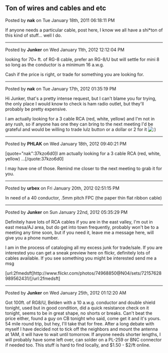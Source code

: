 ## Ton of wires and cables and etc
Posted by **nak** on Tue January 18th, 2011 06:18:11 PM

If anyone needs a particular cable, post here, I know we all have a shi*ton of this kind of stuff... well I do.

--------------------------------------------------------------------------------

Posted by **Junker** on Wed January 11th, 2012 12:12:04 PM

looking for 70+ ft. of RG-8 cable, prefer an RG-8/U but will settle for mini 8 so long as the conductor is a minimum 16 a.w.g. 

Cash if the price is right, or trade for something you are looking for.

--------------------------------------------------------------------------------

Posted by **nak** on Tue January 17th, 2012 01:35:19 PM

Hi Junker, that's a pretty intense request, but I can't blame you for trying, the only place I would know to check is ham radio outlet, but they'll probably be pretty expensive.

I am actually looking for a 3 cable RCA (red, white, yellow) and I'm not in any rush, so if anyone has one they can bring to the next meeting I'd be grateful and would be willing to trade lulz button or a dollar or 2 for it <!-- s:) --><img src="{SMILIES_PATH}/icon_e_smile.gif" alt=":)" title="Smile" /><!-- s:) -->

--------------------------------------------------------------------------------

Posted by **PHLAK** on Wed January 18th, 2012 09:40:21 PM

[quote=&quot;nak&quot;:37kzo6d0]I am actually looking for a 3 cable RCA (red, white, yellow) ...[/quote:37kzo6d0]

I may have one of those.  Remind me closer to the next meeting to grab it for you.

--------------------------------------------------------------------------------

Posted by **urbex** on Fri January 20th, 2012 02:51:15 PM

In need of a 40 conductor, .5mm pitch FPC (the paper thin flat ribbon cable)

--------------------------------------------------------------------------------

Posted by **Junker** on Sun January 22nd, 2012 05:35:29 PM

Definitely have lots of RCA cables if you are in the east valley, I'm out in east mesa/AJ area, but do get into town frequently, probably won't be to a meeting any time soon, but if you need it, leave me a message here, will give you a phone number. 

I am in the process of cataloging all my excess junk for trade/sale. If you are interested you can get a sneak preview here on flickr, definitely lots of cables available. If you see something you might be interested send me a msg

[url:2fmedsft]http&#58;//www&#46;flickr&#46;com/photos/74968850@N04/sets/72157628989562431/[/url:2fmedsft]

--------------------------------------------------------------------------------

Posted by **Junker** on Wed January 25th, 2012 01:12:20 AM

Got 100ft. of RG8/U, Belden with a 10 a.w.g. conductor and double shield tonight, used but in good condition, did a quick resistance check on it tonight, seems to be in great shape, no shorts or breaks. Can't beat the price either, found a guy on CB tonight who said, come get it and it's yours. 54 mile round trip, but hey, I'll take that for free. After a long debate with myself I have decided not to tick off the neighbors and mount the antenna at 1AM, it will have to wait until tomorrow. If anyone needs shorter lengths, I will probably have some left over, can solder on a PL-259 or BNC connector if needed too. This stuff is hard to find locally, and $1.50 - $2/ft online.
